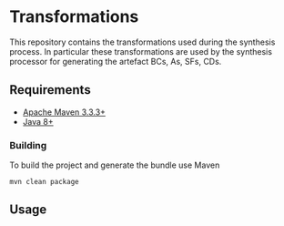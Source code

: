 # Transformations
This repository contains the transformations used during the synthesis process. 
In particular these transformations are used by the synthesis processor for generating the artefact BCs, As, SFs, CDs.


## Requirements

* [Apache Maven 3.3.3+](https://maven.apache.org/install.html)
* [Java 8+](http://www.oracle.com/technetwork/java/javase/downloads/jdk8-downloads-2133151.html)

### Building

To build the project and generate the bundle use Maven

    mvn clean package

## Usage
